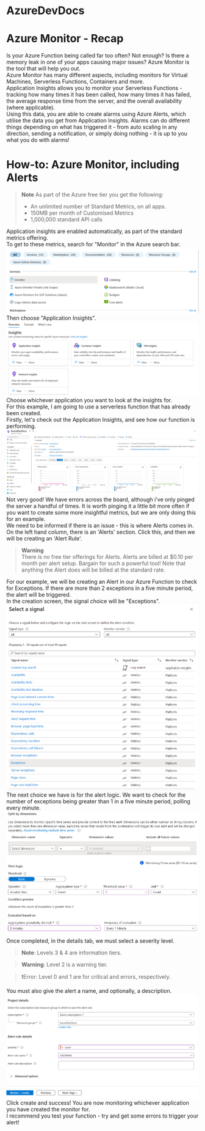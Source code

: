 # AzureDevDocs
# Azure Monitor - Recap
Is your Azure Function being called far too often? Not enough? Is there a memory leak in one of your apps causing major issues? Azure Monitor is the tool that will help you out.  
Azure Monitor has many different aspects, including monitors for Virtual Machines, Serverless Functions, Containers and more.  
Application Insights allows you to monitor your Serverless Functions - tracking how many times it has been called, how many times it has failed, the average response time from the server, and the overall availability (where applicable).  
Using this data, you are able to create alarms using Azure Alerts, which utilise the data you get from Application Insights. Alarms can do different things depending on what has triggered it - from auto scaling in any direction, sending a notification, or simply doing nothing - it is up to you what you do with alarms!  
# How-to: Azure Monitor, including Alerts
> **Note** 
> As part of the Azure free tier you get the following:  
> - An unlimited number of Standard Metrics, on all apps.
> - 150MB per month of Customised Metrics
> - 1,000,000 standard API calls

Application insights are enabled automatically, as part of the standard metrics offering.  
To get to these metrics, search for "Monitor" in the Azure search bar.
![Picture of search results](images/monitor.png)
Then choose "Application Insights".  
![Picture of Monitor UI](images/appinsights.png)  
Choose whichever application you want to look at the insights for.  
For this example, I am going to use a serverless function that has already been created.  
Firstly, let's check out the Application Insights, and see how our function is performing.
![Image of Application Insights](images/Step1.png)
Not very good! We have errors across the board, although i've only pinged the server a handful of times. It is worth pinging it a little bit more often if you want to create some more insightful metrics, but we are only doing this for an example.  
We need to be informed if there is an issue - this is where Alerts comes in. On the left hand column, there is an 'Alerts' section. Click this, and then we will be creating an 'Alert Rule'.
> **Warning**  
> There is no free tier offerings for Alerts. Alerts are billed at $0.10 per month per alert setup. Bargain for such a powerful tool! Note that anything the Alert does will be billed at the standard rate.

For our example, we will be creating an Alert in our Azure Function to check for Exceptions. If there are more than 2 exceptions in a five minute period, the alert will be triggered.  
In the creation screen, the signal choice will be "Exceptions".  
![Image of signals screen](images/step2.png)  
The next choice we have is for the alert logic. We want to check for the number of exceptions being greater than 1 in a five minute period, polling every minute.  
![Image of polling screen](images/step3.png)  
Once completed, in the details tab, we must select a severity level.
> **Note**:
> Levels 3 & 4 are information tiers.
  
> **Warning**:
> Level 2 is a warning tier.  
 
> ❗Error: Level 0 and 1 are for critical and errors, respectively.  

You must also give the alert a name, and optionally, a description.
![Image of alert monitoring screen](images/step4.png)  
Click create and success! You are now monitoring whichever application you have created the monitor for.  
I recommend you test your function - try and get some errors to trigger your alert!
